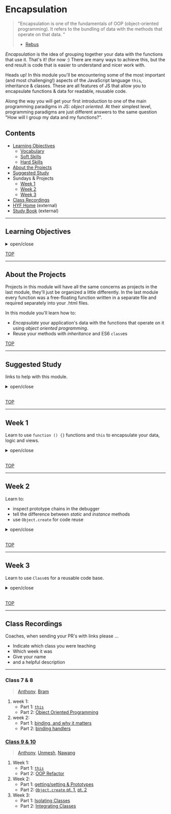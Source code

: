 # Encapsulation

> "Encapsulation is one of the fundamentals of OOP (object-oriented programming). It refers to the bundling of data with the methods that operate on that data. "
>
> - [Rebus](https://press.rebus.community/programmingfundamentals/chapter/encapsulation/)

_Encapsulation_ is the idea of grouping together your data with the functions that use it. That's it! (for now :) There are many ways to achieve this, but the end result is code that is easier to understand and nicer work with.

Heads up! In this module you'll be encountering some of the most important (and most challenging!) aspects of the JavaScript language `this`, inheritance & classes. These are all features of JS that allow you to encapsulate functions & data for readable, reusable code.

Along the way you will get your first introduction to one of the main programming paradigms in JS: _object oriented_. At their simplest level, programming paradigms are just different answers to the same question "How will I group my data and my functions?".

## Contents

- [Learning Objectives](#learning-objectives)
  - [Vocabulary](#vocabulary)
  - [Soft Skills](#soft-skills)
  - [Hard Skills](#hard-skills)
- [About the Projects](#about-the-projects)
- [Suggested Study](#suggested-study)
- Sundays & Projects
  - [Week 1](#week-1)
  - [Week 2](#week-2)
  - [Week 3](#week-3)
- [Class Recordings](#class-recordings)
- [HYF Home](https://home.hackyourfuture.be/) (external)
- [Study Book](https://hackyourfuture.github.io/study/) (external)

---

## Learning Objectives

<details>
<summary>open/close</summary>

### Vocabulary

- **Encapsulation**
- **Object Oriented Programming**
- **Inheritance**
- **Code Reuse (DRY)**

* Data-first development
  - Understanding applications as Data + User Interactions
  - Developing from the "inside" out: Writing the core object before the user interface
* Organizing your projects into _modules_
* Object Oriented TDD
  - Using tests to define and verify OOP programs

### Hard Skills

- Use the keyword `this`
  - Be able to refactor functions into methods
  - Be able to refactor methods into functions
  - Plan and implement objects based on User Stories
- Use `getters` and `setters`
  - Be able to refactor between properties, methods and getters/setters
- Using `import` & `export` to organize your codebase
- Understand _prototypical inheritance_
- Use ES6 `Class`es to organize your code
  - Be able to refactor between constructor functions & classes
  - Use classes to create simple programs
- `bind`ing handlers to `this`
- `function () {}` vs. `() => {}`
  - How does each one treat `this` differently?
- Closure 101:
  - Using `() => {}` handlers to avoid binding

</details>

[TOP](#encapsulation)

---

## About the Projects

Projects in this module will have all the same concerns as projects in the last module, they'll just be organized a little differently. In the last module every function was a free-floating function written in a separate file and required separately into your .html files.

In this module you'll learn how to:

- _Encapsulate_ your application's data with the functions that operate on it using _object oriented programming_.
- Reuse your methods with _inheritance_ and ES6 `class`es

[TOP](#encapsulation)

---

## Suggested Study

links to help with this module.

<details>
<summary>open/close</summary>
<br>

### Helpful Links

- [Practical JavaScript Tutorial](https://watchandcode.com/p/practical-javascript) (best tutorial ever)
- [study.hyf.be/js/oop](https://study.hackyourfuture.be/javascript/oop) (more links)
- Getters & Setters
  - [Mosh](https://programmingwithmosh.com/javascript/javascript-properties-getters-and-setters/)
  - [Zell](https://dev.to/zellwk/why-use-getters-and-setters-functions-5a5f)

### Binding

- [Examples of `this` and bind](https://www.youtube.com/watch?v=PIkA60I0dKU)
- FunFunFunction
  - [this & bind pt. 1](https://www.youtube.com/watch?v=GhbhD1HR5vk&list=PL0zVEGEvSaeHBZFy6Q8731rcwk0Gtuxub)
  - [this & bind pt. 2](https://www.youtube.com/watch?v=PIkA60I0dKU&list=PL0zVEGEvSaeHBZFy6Q8731rcwk0Gtuxub&index=2)
- Zach Gordon: [this](https://www.youtube.com/watch?v=2qMKjWf1KdE), [binding this](https://www.youtube.com/watch?v=73aAyap_88w), [example: event handlers](https://www.youtube.com/watch?v=sxRnmKldiBs)
- [Binding example in JS Tutor](http://www.pythontutor.com/javascript.html#code=function%20returnThis%28%29%20%7B%0A%20%20return%20this%3B%0A%7D%0Aconst%20demo0%20%3D%20returnThis%28%29%3B%0A%0Aconst%20obj1%20%3D%20%7B%0A%20%20id%3A%201,%0A%20%20returnThis%0A%7D%3B%0Aconst%20demo1%20%3D%20obj1.returnThis%28%29%3B%0A%0Aconst%20obj2%20%3D%20%7B%20id%3A%202%20%7D%3B%0Aconst%20boundToObj2%20%3D%20returnThis.bind%28obj2%29%3B%0Aconst%20demo2%20%3D%20boundToObj2%28%29%3B%0A%0Aconst%20boundToLiteral%20%3D%20returnThis.bind%28%7B%20id%3A%203%20%7D%29%3B%0Aconst%20demo3%20%3D%20boundToLiteral%28%29%3B&curInstr=0&mode=display&origin=opt-frontend.js&py=js&rawInputLstJSON=%5B%5D)
- [`() => {}` vs. `function() {}`](https://www.freecodecamp.org/news/when-and-why-you-should-use-es6-arrow-functions-and-when-you-shouldnt-3d851d7f0b26/)

### Prototypes & Delegation

- [Common Misconceptions](https://medium.com/javascript-scene/common-misconceptions-about-inheritance-in-javascript-d5d9bab29b0a)

### ES6 Modules

- articles
  - [javascript.info/modules-intro](https://javascript.info/modules-intro)
  - [javascript.info/import-export](https://javascript.info/import-export)
  - [javascripttutorial.net](https://www.javascripttutorial.net/es6/es6-modules/)
- videos
  - [Web Dev Simplified](https://www.youtube.com/watch?v=cRHQNNcYf6s)
  - [The Codeholic](https://www.youtube.com/watch?v=ananPWEdfDA)
  - [Meth Meth Method](https://www.youtube.com/watch?v=aWah7hLrSa8)
  - [HYF class recording](https://vimeo.com/412299042)

### Exercises

- [Isolate](./isolate/index.html)
- [Integrate](./integrate/README.md)

### Code to Study

- [Example Projects](./example-projects/README.md)

### OOP TDD

- [numbery-organizer](https://github.com/hackyourfuturebelgium/numbery-organizer)
- [Bowling](https://github.com/codicepulito/tdd-js-tutorial-bowling)
- Iron Hack: [Maze (constructor)](https://github.com/ironhack-labs/lab-javascript-maze), [Vikings (classes)](https://github.com/ironhack-labs/lab-javascript-vikings)
- Rolling Scopes: [TicTacToe](https://github.com/rolling-scopes-school/tic-tac-toe), [Finite State Machine](https://github.com/rolling-scopes-school/finite-state-machine)
- [Kata for Fun (not only OOP)](https://github.com/edsonha/kata-for-fun)

</details>
<br>

[TOP](#encapsulation)

---

## Week 1

Learn to use `function () {}` functions and `this` to encapsulate your data, logic and views.

<details>
<summary>open/close</summary>
<br>

### Before Class

- [Mosh explains `this`](https://www.youtube.com/watch?v=gvicrj31JOM)
- [Traversy OOP Crashcourse](https://www.youtube.com/watch?v=vDJpGenyHaA) (first 10 minutes)
- [javascript.info/object-methods](https://javascript.info/object-methods)
- [StackOverflow](https://stackoverflow.com/questions/17486854/how-to-create-a-method-in-object-literal-notation)
- [() => {} vs. function() {}](https://www.freecodecamp.org/news/when-and-why-you-should-use-es6-arrow-functions-and-when-you-shouldnt-3d851d7f0b26/)
- Isolate:
  - Functions to Methods (examples)

### During Class

#### Before Break

- Isolate
  - Functions to Methods
  - Getters & Setters

#### After Break

- ./refactors/cycler (example)
  1. 1-separated
  2. 2-encapsulated
- Integrate (exercise)
  - 01-app-objects/exercises/average

### After Class

No project this week.

Spend your time getting familiar with `this` and following the [Practical JavaScript Tutorial](https://watchandcode.com/p/practical-javascript) (best tutorial ever). It will be a great review of what we've covered at HYF. Take a moment to appreciate how much you've learned!

</details>
<br>

[TOP](#encapsulation)

---

## Week 2

Learn to:

- inspect prototype chains in the debugger
- tell the difference between _static_ and _instance_ methods
- use `Object.create` for code reuse

<details>
<summary>open/close</summary>
<br>

### Before Class

- Prototype Delegation
  - [Just JavaScript](https://github.com/HackYourFutureBelgium/just-javascript/tree/master/09-prototypes)
  - [prototype chain diagram](./diagrams/prototype-chain-1.jpeg)
  - [more detailed diagram](./diagrams/prototype-chain-2.jpeg)
  - [javascript.info](https://javascript.info/prototype-inheritance)
- `Object.create()`
  - FunFunFunction: [Prototypes in JavaScript](https://www.youtube.com/watch?v=riDVvXZ_Kb4), [Prototype Basics](https://www.youtube.com/watch?v=YkoelSTUy7A&list=PL0zVEGEvSaeHBZFy6Q8731rcwk0Gtuxub&index=3),[`Object.create()`](https://www.youtube.com/watch?v=CDFN1VatiJA)
  - [Griffith](https://www.youtube.com/watch?v=qqyZn8X9M3I)
  - [WebTunings](https://www.youtube.com/watch?v=4MUgn3XeOZM)
  - [MDN](https://developer.mozilla.org/en-US/docs/Web/JavaScript/Reference/Global_Objects/Object/create)
- Code to Study:
  - [Cycler Refactor](./example-projects/refactors/cycler) through `5-create-many.html`

### During Class

#### Before Break

- Isolate: 7. Prototype Delegation

#### After Break

- Isolate: 8. `Object.create`
- Integrate: 3. `Object.create`

### After Class

List Manager! Following up on the tutorial from last week, your group will be building a web page that allows users to create as many lists as they want. You will need to refactor the todo list from WatchAndCode into a prototype object that can be used to create so list instances. A suggestion: users can input a title and create a new list with that title.

This week's [starter repository](https://github.com/HackYourFutureBelgium/starter-encapsulation-list-prototype) has the basics already in place for you. Enjoy!

#### Checklist

```md
coming soon
```

</details>
<br>

[TOP](#encapsulation)

---

## Week 3

Learn to use `Class`es for a reusable code base.

<details>
<summary>open/close</summary>
<br>

### Before Class

- Classes
  - [Traversy](https://www.youtube.com/watch?v=RBLIm5LMrmc)
  - [javascript.info](https://javascript.info/class)
  - [Beau](https://www.youtube.com/watch?v=bq_jZY6Skto)
  - [MDN](https://developer.mozilla.org/en-US/docs/Web/JavaScript/Reference/Classes)

### During Class

#### Before Break

- [isolate](./isolate/index.html)
  - 9. Classes

#### After Break

- [integrate](./integrate/index.html)
  - 5. Classes

### After Class

> after class

Impress yourselves! Using [this starter repository](https://github.com/HackYourFutureBelgium/encapsulation-starter-wk-3-class/), plan and scope a project of your choosing. This can be a totally new idea or a reworking of a previous project.

If your group decides to continue last week's project, there's no need to move to a new repository. Just try refactoring your project from prototypes to classes.

#### Checklist

```md
coming soon
```

</details>
<br>

[TOP](#encapsulation)

---

## Class Recordings

Coaches, when sending your PR's with links please ...

- Indicate which class you were teaching
- Which week it was
- Give your name
- and a helpful description

---

### Class 7 & 8

> [Anthony](https://github.com/Toinne/), [Bram](https://github.com/bramdevries/)

1. week 1:
   - Part 1: [`this`](https://vimeo.com/399611933)
   - Part 2: [Object Oriented Programming](https://vimeo.com/399631422)
2. week 2:
   - Part 1: [binding, and why it matters](https://vimeo.com/401830596)
   - Part 2: [binding handlers](https://vimeo.com/401853625)

### [Class 9 & 10](https://hackyourfuture.be/class-9-10)

> [Anthony](https://github.com/Toinne/), [Unmesh](https://github.com/unmeshvrije/), [Nawang](https://github.com/nawatend)

1. Week 1:
   - Part 1: [`this`](https://vimeo.com/453294595)
   - Part 2: [OOP Refactor](https://vimeo.com/453294872)
2. Week 2:
   - Part 1: [getting/setting & Prototypes](https://vimeo.com/455538183)
   - Part 2: [`Object.create` pt. 1](https://vimeo.com/455538415), [pt. 2](https://vimeo.com/455538951)
3. Week 3:
   - Part 1: [Isolating Classes](https://vimeo.com/457832595)
   - Part 2: [Integrating Classes](https://vimeo.com/457832956)
